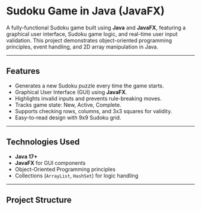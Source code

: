 # Sudoku Game in Java (JavaFX)

A fully-functional Sudoku game built using **Java** and **JavaFX**, featuring a graphical user interface, Sudoku game logic, and real-time user input validation. This project demonstrates object-oriented programming principles, event handling, and 2D array manipulation in Java.

---

## Features

- Generates a new Sudoku puzzle every time the game starts.  
- Graphical User Interface (GUI) using **JavaFX**.  
- Highlights invalid inputs and prevents rule-breaking moves.  
- Tracks game state: New, Active, Complete.  
- Supports checking rows, columns, and 3x3 squares for validity.  
- Easy-to-read design with 9x9 Sudoku grid.  

---

## Technologies Used

- **Java 17+**  
- **JavaFX** for GUI components  
- Object-Oriented Programming principles  
- Collections (`ArrayList`, `HashSet`) for logic handling  

---

## Project Structure

